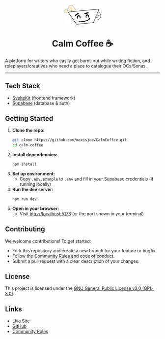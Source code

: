 <div align="center">
  <img src="static/favicon.png" alt="Calm Coffee Logo" width="120" />

  # Calm Coffee ☕
</div>

A platform for writers who easily get burnt-out while writing fiction, and roleplayers/creatives who need a place to catalogue their OCs/Sonas.

---

## Tech Stack

- [SvelteKit](https://kit.svelte.dev/) (frontend framework)
- [Supabase](https://supabase.com/) (database & auth)


## Getting Started

1. **Clone the repo:**
   ```bash
   git clone https://github.com/maxisjoe/CalmCoffee.git
   cd calm-coffee
   ```
2. **Install dependencies:**
   ```bash
   npm install
   ```
3. **Set up environment:**
   - Copy `.env.example` to `.env` and fill in your Supabase credentials (if running locally)
4. **Run the dev server:**
   ```bash
   npm run dev
   ```
5. **Open in your browser:**
   - Visit [http://localhost:5173](http://localhost:5173) (or the port shown in your terminal)


## Contributing

We welcome contributions! To get started:

- Fork this repository and create a new branch for your feature or bugfix.
- Follow the [Community Rules](https://github.com/maxisjoe/CalmCoffee/blob/main/static/text/rules.md) and code of conduct.
- Submit a pull request with a clear description of your changes.


## License

This project is licensed under the [GNU General Public License v3.0 (GPL-3.0)](LICENSE).

## Links

- [Live Site](https://calm-coffee.vercel.app/)
- [GitHub](https://github.com/MaxIsJoe/CalmCoffee)
- [Community Rules](static/text/rules.md)
